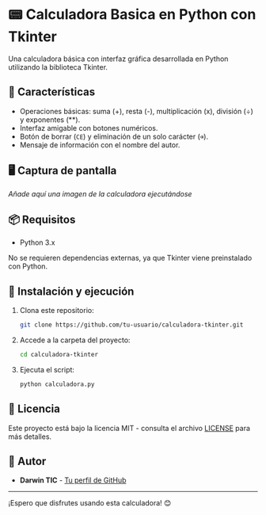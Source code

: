 # 📟 Calculadora Basica en Python con Tkinter

Una calculadora básica con interfaz gráfica desarrollada en Python utilizando la biblioteca Tkinter.

## 🚀 Características

- Operaciones básicas: suma (+), resta (-), multiplicación (x), división (÷) y exponentes (**).
- Interfaz amigable con botones numéricos.
- Botón de borrar (`CE`) y eliminación de un solo carácter (`⌫`).
- Mensaje de información con el nombre del autor.

## 🖥️ Captura de pantalla

_Añade aquí una imagen de la calculadora ejecutándose_

## 📦 Requisitos

- Python 3.x

No se requieren dependencias externas, ya que Tkinter viene preinstalado con Python.

## 🔧 Instalación y ejecución

1. Clona este repositorio:

   ```sh
   git clone https://github.com/tu-usuario/calculadora-tkinter.git
   ```

2. Accede a la carpeta del proyecto:

   ```sh
   cd calculadora-tkinter
   ```

3. Ejecuta el script:

   ```sh
   python calculadora.py
   ```

## 📝 Licencia

Este proyecto está bajo la licencia MIT - consulta el archivo [LICENSE](LICENSE) para más detalles.

## 👤 Autor

- **Darwin TIC** - [Tu perfil de GitHub](https://github.com/DarwinTics)

---
¡Espero que disfrutes usando esta calculadora! 😊

